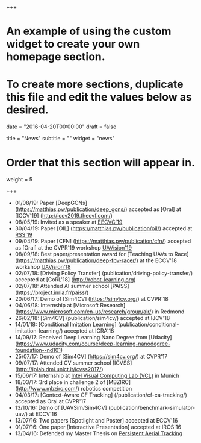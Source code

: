 +++
# An example of using the custom widget to create your own homepage section.
# To create more sections, duplicate this file and edit the values below as desired.

date = "2016-04-20T00:00:00"
draft = false

title = "News"
subtitle = ""
widget = "news"

# Order that this section will appear in.
weight = 5

+++
- 01/08/19: Paper [DeepGCNs] (https://matthias.pw/publication/deep_gcns/) accepted as [Oral] at [ICCV'19] (http://iccv2019.thecvf.com/)
- 08/05/19: Invited as a speaker at [EECVC'19](http://eecvc.com/speakers-2019/)
- 30/04/19: Paper [OIL] (https://matthias.pw/publication/oil/) accepted at [RSS'19](http://www.roboticsconference.org/) 
- 09/04/19: Paper [CFN] (https://matthias.pw/publication/cfn/) accepted as [Oral] at the CVPR'19 workshop [UAVision'19](https://sites.google.com/site/uavision2019/) 
- 08/09/18: Best paper/presentation award for [Teaching UAVs to Race] (https://matthias.pw/publication/deep-fpv-racer/) at the ECCV'18 workshop [UAVision'18](https://sites.google.com/site/uavision2018/) 
- 02/07/18: [Driving Policy Transfer] (publication/driving-policy-transfer/) accepted at [CoRL'18] (http://robot-learning.org)
- 02/07/18: Attended AI summer school [PAISS] (https://project.inria.fr/paiss/)
- 20/06/17: Demo of [Sim4CV] (https://sim4cv.org/) at CVPR'18
- 04/06/18: Internship at [Microsoft Research] (https://www.microsoft.com/en-us/research/group/air/) in Redmond
- 26/02/18: [Sim4CV] (publication/sim4cv/) accepted at IJCV'18
- 14/01/18: [Conditional Imitation Learning] (publication/conditional-imitation-learning/) accepted at ICRA'18
- 14/09/17: Received Deep Learning Nano Degree from [Udacity] (https://www.udacity.com/course/deep-learning-nanodegree-foundation--nd101)
- 25/07/17: Demo of [Sim4CV] (https://sim4cv.org/) at CVPR'17
- 09/07/17: Attended CV summer school [ICVSS] (http://iplab.dmi.unict.it/icvss2017/)
- 15/06/17: Internship at [Intel Visual Computing Lab (VCL)](http://vladlen.info/lab/) in Munich
- 18/03/17: 3rd place in challenge 2 of [MBZIRC] (http://www.mbzirc.com/) robotics competition
- 04/03/17: [Context-Aware CF Tracking] (/publication/cf-ca-tracking/) accepted as Oral at CVPR'17
- 13/10/16: Demo of [UAVSim/Sim4CV] (publication/benchmark-simulator-uav/) at ECCV'16
- 13/07/16: Two papers [Spotlight and Poster] accepted at ECCV'16
- 01/07/16: One paper [Interactive Presentation] accepted at IROS'16
- 13/04/16: Defended my Master Thesis on [Persistent Aerial Tracking](http://repository.kaust.edu.sa/kaust/handle/10754/608605)
